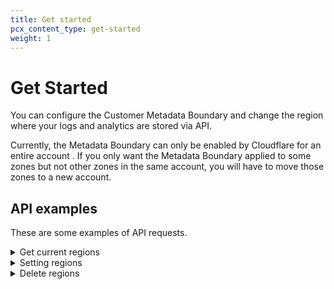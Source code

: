 ```yaml
---
title: Get started
pcx_content_type: get-started
weight: 1
---
```


# Get Started

You can configure the Customer Metadata Boundary and change the region where your logs and analytics are stored via API. 

Currently, the Metadata Boundary can only be enabled by Cloudflare for an entire account . If you only want the Metadata Boundary applied to some zones but not other zones in the same account, you will have to move those zones to a new account.

## API examples

These are some examples of API requests. 

<details>
<summary>Get current regions</summary>
<div>

Here is an example request using cURL to get current regions (if any):

```json
curl -s -D "/dev/stderr" https://api.cloudflare.com/client/v4/accounts/<ACCOUNT_ID>/logs/control/cmb/config -X GET \
-H "X-Auth-Email: <EMAIL>" \
-H "X-Auth-Key: <KEY>" \
| jq '.'
```

</div>
</details>

<details>
<summary>Setting regions</summary>
<div>

Here is an example request using cURL to set regions:

```json
curl -s -D "/dev/stderr" https://api.cloudflare.com/client/v4/accounts/<ACCOUNT_ID>/logs/control/cmb/config -X POST -d '
{
    "regions": "eu"
}
' \
-H "X-Auth-Email: <EMAIL>" \
-H "X-Auth-Key: <KEY>" \
| jq '.'

```

This will overwrite any previous regions.
Change will be in effect after several minutes.

</div>
</details>

<details>
<summary>Delete regions</summary>
<div>

Here is an example request using cURL to delete regions:

```json
curl -s -D "/dev/stderr" https://api.cloudflare.com/client/v4/accounts/<ACCOUNT_ID>/logs/control/cmb/config -X DELETE \
-H "X-Auth-Email: <EMAIL>" \
-H "X-Auth-Key: <KEY>" \
| jq '.'
```

</div>
</details>